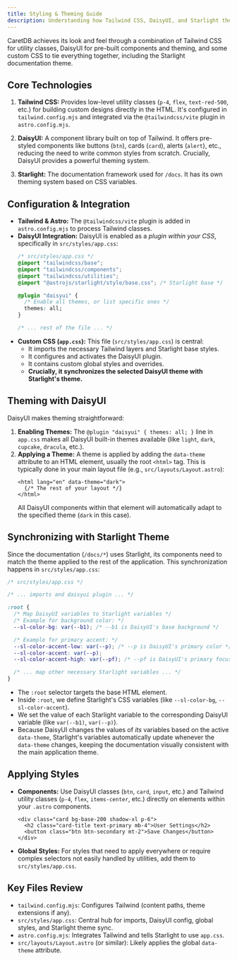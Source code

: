 ```yaml
---
title: Styling & Theming Guide
description: Understanding how Tailwind CSS, DaisyUI, and Starlight theming work together.
---
```


CaretDB achieves its look and feel through a combination of Tailwind CSS for utility classes, DaisyUI for pre-built components and theming, and some custom CSS to tie everything together, including the Starlight documentation theme.

## Core Technologies

1.  **Tailwind CSS:** Provides low-level utility classes (`p-4`, `flex`, `text-red-500`, etc.) for building custom designs directly in the HTML. It's configured in `tailwind.config.mjs` and integrated via the `@tailwindcss/vite` plugin in `astro.config.mjs`.

2.  **DaisyUI:** A component library built on top of Tailwind. It offers pre-styled components like buttons (`btn`), cards (`card`), alerts (`alert`), etc., reducing the need to write common styles from scratch. Crucially, DaisyUI provides a powerful theming system.

3.  **Starlight:** The documentation framework used for `/docs`. It has its own theming system based on CSS variables.

## Configuration & Integration

-   **Tailwind & Astro:** The `@tailwindcss/vite` plugin is added in `astro.config.mjs` to process Tailwind classes.
-   **DaisyUI Integration:** DaisyUI is enabled as a *plugin within your CSS*, specifically in `src/styles/app.css`:
    ```css
    /* src/styles/app.css */
    @import "tailwindcss/base";
    @import "tailwindcss/components";
    @import "tailwindcss/utilities";
    @import "@astrojs/starlight/style/base.css"; /* Starlight base */

    @plugin "daisyui" {
      /* Enable all themes, or list specific ones */
      themes: all;
    }

    /* ... rest of the file ... */
    ```
-   **Custom CSS (`app.css`):** This file (`src/styles/app.css`) is central:
    -   It imports the necessary Tailwind layers and Starlight base styles.
    -   It configures and activates the DaisyUI plugin.
    -   It contains custom global styles and overrides.
    -   **Crucially, it synchronizes the selected DaisyUI theme with Starlight's theme.**

## Theming with DaisyUI

DaisyUI makes theming straightforward:

1.  **Enabling Themes:** The `@plugin "daisyui" { themes: all; }` line in `app.css` makes all DaisyUI built-in themes available (like `light`, `dark`, `cupcake`, `dracula`, etc.).
2.  **Applying a Theme:** A theme is applied by adding the `data-theme` attribute to an HTML element, usually the root `<html>` tag. This is typically done in your main layout file (e.g., `src/layouts/Layout.astro`):
    ```astro
    <html lang="en" data-theme="dark">
      {/* The rest of your layout */}
    </html>
    ```
    All DaisyUI components within that element will automatically adapt to the specified theme (`dark` in this case).

## Synchronizing with Starlight Theme

Since the documentation (`/docs/*`) uses Starlight, its components need to match the theme applied to the rest of the application. This synchronization happens in `src/styles/app.css`:

```css
/* src/styles/app.css */

/* ... imports and daisyui plugin ... */

:root {
  /* Map DaisyUI variables to Starlight variables */
  /* Example for background color: */
  --sl-color-bg: var(--b1); /* --b1 is DaisyUI's base background */

  /* Example for primary accent: */
  --sl-color-accent-low: var(--p); /* --p is DaisyUI's primary color */
  --sl-color-accent: var(--p); 
  --sl-color-accent-high: var(--pf); /* --pf is DaisyUI's primary focus/hover */

  /* ... map other necessary Starlight variables ... */
}
```

-   The `:root` selector targets the base HTML element.
-   Inside `:root`, we define Starlight's CSS variables (like `--sl-color-bg`, `--sl-color-accent`).
-   We set the value of each Starlight variable to the corresponding DaisyUI variable (like `var(--b1)`, `var(--p)`).
-   Because DaisyUI changes the values of *its* variables based on the active `data-theme`, Starlight's variables automatically update whenever the `data-theme` changes, keeping the documentation visually consistent with the main application theme.

## Applying Styles

-   **Components:** Use DaisyUI classes (`btn`, `card`, `input`, etc.) and Tailwind utility classes (`p-4`, `flex`, `items-center`, etc.) directly on elements within your `.astro` components.
    ```astro
    <div class="card bg-base-200 shadow-xl p-6">
      <h2 class="card-title text-primary mb-4">User Settings</h2>
      <button class="btn btn-secondary mt-2">Save Changes</button>
    </div>
    ```
-   **Global Styles:** For styles that need to apply everywhere or require complex selectors not easily handled by utilities, add them to `src/styles/app.css`.

## Key Files Review

-   `tailwind.config.mjs`: Configures Tailwind (content paths, theme extensions if any).
-   `src/styles/app.css`: Central hub for imports, DaisyUI config, global styles, and Starlight theme sync.
-   `astro.config.mjs`: Integrates Tailwind and tells Starlight to use `app.css`.
-   `src/layouts/Layout.astro` (or similar): Likely applies the global `data-theme` attribute. 